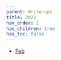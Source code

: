 ```yaml
---
parent: Write-ups
title: 2022
nav_order: 1
has_children: true
has_toc: false
---
```


* [Feb](Feb/writeup.md)

